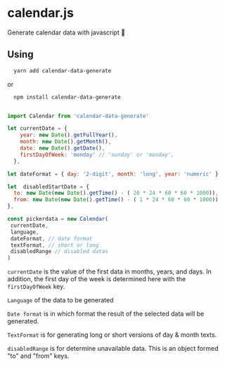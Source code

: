 # calendar.js
Generate calendar data with javascript 📅

## Using
```bash
  yarn add calendar-data-generate
```
or

```bash
  npm install calendar-data-generate
```


```javascript

import Calendar from 'calendar-data-generate'

let currentDate = {
    year: new Date().getFullYear(),
    month: new Date().getMonth(),
    date: new Date().getDate(),
    firstDayOfWeek: 'monday' // 'sunday' or 'monday',
  },

let dateFormat = { day: '2-digit', month: 'long', year: 'numeric' }

let  disabledStartDate = {
  to: new Date(new Date().getTime() - ( 20 * 24 * 60 * 60 * 1000)),
  from: new Date(new Date().getTime() - ( 1 * 24 * 60 * 60 * 1000))
},

const pickerdata = new Calendar(
 currentDate,
 language,
 dateFormat, // date format
 textFormat, // short or long
 disabledRange // disabled datas
)
```

`currentDate` is the value of the first data in months, years, and days. 
  In addition, the first day of the week is determined here with the `firstDayOfWeek` key.

`Language` of the data to be generated

`Date format` is in which format the result of the selected data will be generated.

`TextFormat` is for generating long or short versions of day & month texts.

`disabledRange` is for determine unavailable data. This is an object formed "to" and "from" keys.
